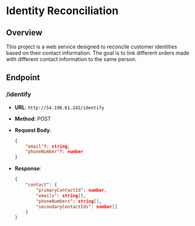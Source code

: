 
# Identity Reconciliation

## Overview

This project is a web service designed to reconcile customer identities based on their contact information. The goal is to link different orders made with different contact information to the same person. 

## Endpoint

### /identify

- **URL**: `http://54.198.61.242/identify`
- **Method**: POST

- **Request Body**:
    ```json
    {
        "email"?: string,
        "phoneNumber"?: number
    }
    ```

- **Response**:
    ```json
    {
        "contact": {
            "primaryContactId": number,
            "emails": string[],
            "phoneNumbers": string[],
            "secondaryContactIds": number[]
        }
    }
    ```
